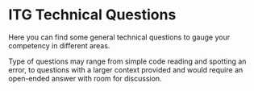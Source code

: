 # ITG Technical Questions
Here you can find some general technical questions to gauge your competency in different areas.

Type of questions may range from simple code reading and spotting an error, to questions with a larger context provided and would require an open-ended answer with room for discussion.
 